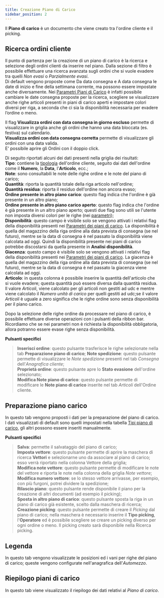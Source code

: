 ```yaml
---
title: Creazione Piano di Carico
sidebar_position: 2
---
```


Il **Piano di carico** è un documento che viene creato tra l'ordine cliente e il picking.        

## Ricerca ordini cliente

Il punto di partenza per la creazione di un piano di carico è la ricerca e selezione degli ordini clienti da inserire nel piano. Dalla sezione di filtro è possibile effettuare una ricerca avanzata sugli ordini che si vuole evadere tra quelli *Non evasi* o *Parzialmente evasi*.      
Di default vengono proposte come Da data consegna e A data consegna le date di inizio e fine della settimana corrente, ma possono essere impostate anche diversamente. 
Nei [Parametri Piani di Carico](/docs/configurations/parameters/logistics/load-plan-parameters) è infatti possibile cambiare le date consegna proposte per la ricerca, scegliere se visualizzare anche righe articoli presenti in piani di carico aperti e impostare colori diversi per riga, a seconda che ci sia la disponibilità necessaria per evadere l’ordine o meno.

Il flag **Visualizza ordini con data consegna in giorno escluso** permette di visualizzare in griglia anche gli ordini che hanno una data bloccata (es. festiva) sul calendario.         
**Visualizza ordini con data consegna corretta** permette di visualizzare gli ordini con una data valida.           
E' possibile aprire gli Ordini con il doppio click.           

Di seguito riportati alcuni dei dati presenti nella griglia dei risultati:         
**Tipo**: contiene la [tipologia](/docs/configurations/tables/sales/sales-order-types) dell'ordine cliente, seguito dai dati dell'ordine come il **Numero**, la **Data**, l'**Articolo**, ecc.;         
**Note**: sono consultabili le note delle righe ordine e le note del piano di carico;       
**Quantità**: riporta la quantità totale della riga articolo nell'ordine;        
**Quantità residua**: riporta il residuo dell'ordine non ancora evaso;          
**Ordine presente in altro piano carico**: questo flag indica che l'ordine è già presente in un altro piano;         
**Ordine presente in altro piano carico aperto**: questo flag indica che l'ordine è già presente in un altro piano aperto; questi due flag sono utili se l'utente non imposta diversi colori per le righe (nei [parametri](/docs/configurations/parameters/logistics/load-plan-parameters));          
**Disponibilità**: questo campo è visibile solo se vengono attivati i relativi flag della disponibilità presenti nei [Parametri dei piani di carico](/docs/configurations/parameters/logistics/load-plan-parameters). La disponibilità è quella del magazzino della riga ordine alla data prevista di consegna (se nel futuro), mentre se la data di consegna è nel passato la disponibilità viene calcolata ad oggi. Quindi la disponibilità presente nei piani di carico potrebbe discostarsi da quella presente in **Analisi disponibilità**.      
**Giacenza**: questo campo è visibile solo se vengono attivati i relativi flag della disponibilità presenti nei [Parametri dei piani di carico](/docs/configurations/parameters/logistics/load-plan-parameters). La giacenza è quella del magazzino della riga ordine alla data prevista di consegna (se nel futuro), mentre se la data di consegna è nel passato la giacenza viene calcolata ad oggi.        
**Articolo**: in questa colonna è possibile inserire la quantità dell'articolo che si vuole evadere; questa quantità può essere diversa dalla quantità residua. Il valore *Articoli*, viene calcolato per gli articoli non gestiti ad udc e mentre viene calcolato il *Numero unità di carico* per quelli gestiti ad udc;se il valore *Articoli* è uguale a zero significa che le righe ordine sono senza disponibilità per il piano carico.          

Dopo la selezione delle righe ordine da processare nel piano di carico, è possibile effettuare diverse operazioni con i pulsanti della ribbon bar. Ricordiamo che se nei parametri non è richiesta la disponibilità obbligatoria, allora potranno essere evase righe senza disponibilità.           

**Pulsanti specifici**       
> **Inserisci ordine**: questo pulsante trasferisce le righe selezionate nella tab **Preparazione piano di carico**; 
> **Note spedizione**: questo pulsante permette di visualizzare le *Note spedizione* presenti nel tab *Consegna* dell'*Anagrafica cliente*;               
> **Proprietà ordine**: questo pulsante apre lo **Stato evasione** dell'ordine selezionato;       
> **Modifica Note piano di carico**: questo pulsante permette di modificare le **Note piano di carico** inserite nel tab *Articoli* dell'Ordine cliente.        

## Preparazione piano carico

In questo tab vengono proposti i dati per la preparazione del piano di carico. I dati visualizzati di default sono quelli impostati nella tabella [Tipi piano di carico](/docs/configurations/tables/logistics/load-plan-type), gli altri possono essere inseriti manualmente.      

**Pulsanti specifici**         
> **Salva**: permette il salvataggio del piano di carico;     
> **Imposta vettore**: questo pulsante permette di aprire la maschera di ricerca **Vettori** e selezionarne uno da associare al piano di carico; esso verrà riportato nella colonna Vettore della griglia;      
> **Modifica note vettore**: questo pulsante permette di modificare le note del vettore e riporta le note nella colonna della griglia *Note vettore*;       
> **Modifica numero vettore**: se lo stesso vettore arrivasse, per esempio, con più furgoni, potrei dividere la spedizione;       
> **Rilascio piano**: questo pulsante rende disponibile il piano per la creazione di altri documenti (ad esempio il picking);    
> **Sposta in altro piano di carico**: questo pulsante sposta la riga in un piano di carico già esistente, scelto dalla maschera di ricerca;      
> **Creazione picking**: questo pulsante permette di creare il *Picking* dal piano di carico; nella maschera è necessario inserire il **Tipo picking**, l'**Operatore** ed è possibile scegliere se creare un picking diverso per ogni ordine o meno. Il picking creato sarà disponibile nella Ricerca picking.         

## Legenda

In questo tab vengono visualizzate le posizioni ed i vani per righe del piano di carico; queste vengono configurate nell'anagrafica dell'*Automezzo*.     

## Riepilogo piani di carico

In questo tab viene visualizzato il riepilogo dei dati relativi al *Piano di carico*.
